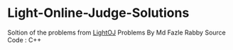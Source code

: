 # Light-Online-Judge-Solutions

Soltion of the problems from [LightOJ](http://lightoj.com/index.php) Problems By Md Fazle Rabby
Source Code : C++
